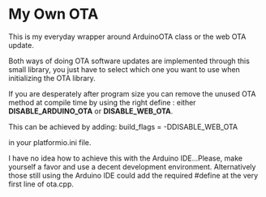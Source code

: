# My Own OTA

This is my everyday wrapper around ArduinoOTA class or the web OTA update.

Both ways of doing OTA software updates are implemented through this small library, you just have to select which one you want to use when initializing the OTA library.

If you are desperately after program size you can remove the unused OTA method at compile time by using the right define : either **DISABLE_ARDUINO_OTA** or **DISABLE_WEB_OTA**.

This can be achieved by adding:
build_flags =
  -DDISABLE_WEB_OTA

in your platformio.ini file.

I have no idea how to achieve this with the Arduino IDE...Please, make yourself a favor and use a decent development environment.
Alternatively those still using the Arduino IDE could add the required #define at the very first line of ota.cpp.
